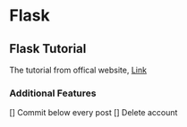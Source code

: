 # Flask

## Flask Tutorial
The tutorial from offical website, [Link](https://flask.palletsprojects.com/en/1.1.x/tutorial/)

### Additional Features

[] Commit below every post
[] Delete account
